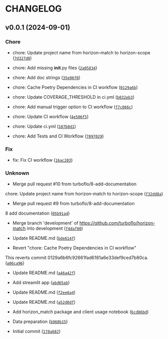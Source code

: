 # CHANGELOG

## v0.0.1 (2024-09-01)

### Chore

* chore: Update project name from horizon-match to horizon-scope ([`7d327d8`](https://github.com/turboflo/horizon-scope/commit/7d327d81db3e0c47acbf226133ddbfd036cbb84a))

* chore: Add missing __init__.py files ([`2a05834`](https://github.com/turboflo/horizon-scope/commit/2a0583423ae252dd5ce30b9faf47eb11d3ce46c6))

* chore: Add doc strings ([`35e96f8`](https://github.com/turboflo/horizon-scope/commit/35e96f831a31b8b46182a3304ad7a82e84f426a0))

* chore: Cache Poetry Dependencies in CI workflow ([`0129a6b`](https://github.com/turboflo/horizon-scope/commit/0129a6b6fc92661fad6181a6e33def9ced7b80ca))

* chore: Update COVERAGE_THRESHOLD in ci.yml ([`b032eb3`](https://github.com/turboflo/horizon-scope/commit/b032eb30e0a47db3e1a282ce2d4a8d3f3b2020b7))

* chore: Add manual trigger option to CI workflow ([`f7c866c`](https://github.com/turboflo/horizon-scope/commit/f7c866cc0642aca94ca6780d4c26dd81a3da63b2))

* chore: Update CI workflow ([`4e506f5`](https://github.com/turboflo/horizon-scope/commit/4e506f5028dbd45df0cdb610add62c01e9c36204))

* chore: Update ci.yml ([`107b0d1`](https://github.com/turboflo/horizon-scope/commit/107b0d162d1dd4ab0238adc4fb0319a3c74e78ac))

* chore: Add Tests and CI Workflow ([`7897029`](https://github.com/turboflo/horizon-scope/commit/789702942113d38f5878c0ce4bc88e2e3a4322d8))

### Fix

* fix: Fix CI workflow ([`16ac203`](https://github.com/turboflo/horizon-scope/commit/16ac20392874bef398de3977ecb16684cf82eda3))

### Unknown

* Merge pull request #10 from turboflo/8-add-documentation

chore: Update project name from horizon-match to horizon-scope ([`f32dd8a`](https://github.com/turboflo/horizon-scope/commit/f32dd8a2ac2d3900927f8fe6e50b8ba4a4767cd2))

* Merge pull request #9 from turboflo/8-add-documentation

8 add documentation ([`05b91a4`](https://github.com/turboflo/horizon-scope/commit/05b91a458d5232a5c722291681ed8f4001ed5a81))

* Merge branch &#39;development&#39; of https://github.com/turboflo/horizon-match into development ([`f4daf00`](https://github.com/turboflo/horizon-scope/commit/f4daf00c1ea607b5cb68ab8c25f75423b601f2a3))

* Update README.md ([`bde614f`](https://github.com/turboflo/horizon-scope/commit/bde614f314fbba6d43bee5d05f81140ae641f170))

* Revert &#34;chore: Cache Poetry Dependencies in CI workflow&#34;

This reverts commit 0129a6b6fc92661fad6181a6e33def9ced7b80ca. ([`a06ca96`](https://github.com/turboflo/horizon-scope/commit/a06ca96603f0432381de9815200fead50eef92b9))

* Update README.md ([`a46a42f`](https://github.com/turboflo/horizon-scope/commit/a46a42fa4fe1e2d76bf9fe2da39b84ec6167a08d))

* Add streamlit app ([`abd65ab`](https://github.com/turboflo/horizon-scope/commit/abd65abb049a7db4789db4b2bf61674b2fcca0dc))

* Update README.md ([`f2ee6a4`](https://github.com/turboflo/horizon-scope/commit/f2ee6a423b6290fcd73a455127ac08950d6a59db))

* Update README.md ([`a52d0df`](https://github.com/turboflo/horizon-scope/commit/a52d0dffbc0928988fd75d2c0c7efc26bda3ee48))

* Add horizon_match package and client usage notebook ([`6cd86bd`](https://github.com/turboflo/horizon-scope/commit/6cd86bdaa27240d0374f9b156a45e87dc5de0c7b))

* Data preparation ([`b968b15`](https://github.com/turboflo/horizon-scope/commit/b968b157585ec198cd600f267104d5d71b3c3e77))

* Initial commit ([`178a682`](https://github.com/turboflo/horizon-scope/commit/178a682868e2f58c902a4c19a341dfce53025d4f))
